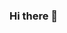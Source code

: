 ### Hi there 👋

<!--
**JackJJJ/JackJJJ** is a ✨ _special_ ✨ repository because its `README.md` (this file) appears on your GitHub profile.

Here are some ideas to get you started:

-🔭 I know how to write C++, C, C# and Python
-🌱 I use Unity3D to make games
-👯 I have participated in Columbia University Summer Program 
-💬 I can give any help if it is within my ability 
-📫 How to reach me: jack.jia21@dchigh-suzhou.cn

